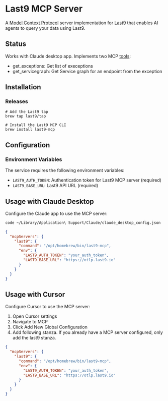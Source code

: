 # Last9 MCP Server

A [Model Context Protocol](https://modelcontextprotocol.io/) server implementation for [Last9](https://last9.io) that enables AI agents to query your data using Last9.

## Status

Works with Claude desktop app. Implements two MCP [tools](https://modelcontextprotocol.io/docs/concepts/tools):

- get_exceptions: Get list of execeptions
- get_servicegraph: Get Service graph for an endpoint from the exception


## Installation

### Releases

```
# Add the Last9 tap
brew tap last9/tap

# Install the Last9 MCP CLI
brew install last9-mcp
```

## Configuration

### Environment Variables

The service requires the following environment variables:

- `LAST9_AUTH_TOKEN`: Authentication token for Last9 MCP server (required)
- `LAST9_BASE_URL`: Last9 API URL (required)

## Usage with Claude Desktop

Configure the Claude app to use the MCP server:

```bash
code ~/Library/Application\ Support/Claude/claude_desktop_config.json
```

```json
{
  "mcpServers": {
    "last9": {
      "command": "/opt/homebrew/bin/last9-mcp",
      "env": {
        "LAST9_AUTH_TOKEN": "your_auth_token",
        "LAST9_BASE_URL": "https://otlp.last9.io"
      }
    }
  }
}
```

## Usage with Cursor

Configure Cursor to use the MCP server:

1. Open Cursor settings
2. Navigate to MCP
3. Click Add New Global Configuration
4. Add following stanza. If you already have a MCP server configured, only add the last9 stanza.

```json
{
  "mcpServers": {
    "last9": {
      "command": "/opt/homebrew/bin/last9-mcp",
      "env": {
        "LAST9_AUTH_TOKEN": "your_auth_token",
        "LAST9_BASE_URL": "https://otlp.last9.io"
      }
    }
  }
}
```